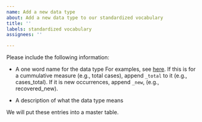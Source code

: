 ```yaml
---
name: Add a new data type
about: Add a new data type to our standardized vocabulary
title: ''
labels: standardized vocabulary
assignees: ''

---
```


Please include the following information:

- A one word name for the data type  For examples, see [here](https://covid19r.github.io/documentation/standardized-vocabulary.html#current-data-types). If this is for a cummulative measure (e.g., total cases), append `_total` to it (e.g., cases_total). If it is new occurrences, append `_new`, (e.g., recovered_new).

- A description of what the data type means

We will put these entries into a master table.
